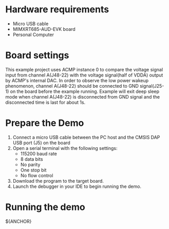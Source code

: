 Hardware requirements
=====================
- Micro USB cable
- MIMXRT685-AUD-EVK board
- Personal Computer

Board settings
==============
This example project uses ACMP instance 0 to compare the voltage signal input from channel A(J48-22)
with the voltage signal(half of VDDA) output by ACMP's internal DAC. In order to observe the low
power wakeup phenomenon, channel A(J48-22) should be connected to GND signal(J25-1) on the board before
the example running. Example will exit deep sleep mode when channel A(J48-22) is disconnected from GND signal
and the disconnected time is last for about 1s.

Prepare the Demo
================
1.  Connect a micro USB cable between the PC host and the CMSIS DAP USB port (J5) on the board
2.  Open a serial terminal with the following settings:
    - 115200 baud rate
    - 8 data bits
    - No parity
    - One stop bit
    - No flow control
3.  Download the program to the target board.
4.  Launch the debugger in your IDE to begin running the demo.

Running the demo
================
${ANCHOR}
